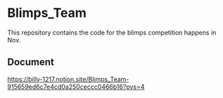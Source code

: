 # Blimps_Team

This repository contains the code for the blimps competition happens in Nov.

## Document
https://billy-1217.notion.site/Blimps_Team-915659ed6c7e4cd0a250ceccc0466b16?pvs=4